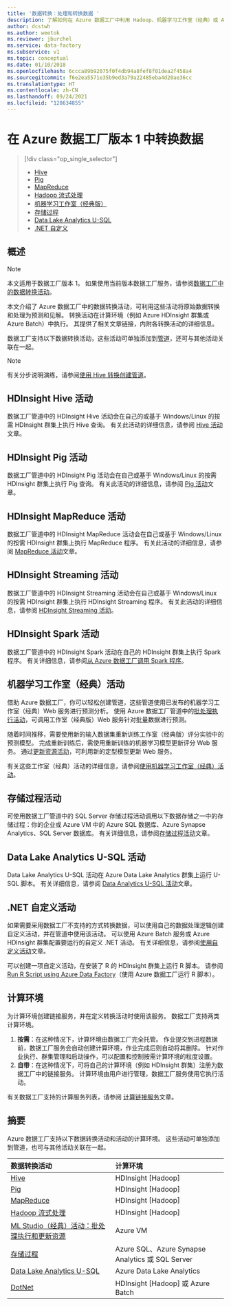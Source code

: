```yaml
---
title: '数据转换：处理和转换数据 '
description: 了解如何在 Azure 数据工厂中利用 Hadoop、机器学习工作室（经典）或 Azure Data Lake Analytics 来转换或处理数据。
author: dcstwh
ms.author: weetok
ms.reviewer: jburchel
ms.service: data-factory
ms.subservice: v1
ms.topic: conceptual
ms.date: 01/10/2018
ms.openlocfilehash: 6ccca89b92075f0f4db94a8fef8f01dea2f458a4
ms.sourcegitcommit: f6e2ea5571e35b9ed3a79a22485eba4d20ae36cc
ms.translationtype: HT
ms.contentlocale: zh-CN
ms.lasthandoff: 09/24/2021
ms.locfileid: "128634855"
---
```

# <a name="transform-data-in-azure-data-factory-version-1"></a>在 Azure 数据工厂版本 1 中转换数据
> [!div class="op_single_selector"]
> * [Hive](data-factory-hive-activity.md)  
> * [Pig](data-factory-pig-activity.md)  
> * [MapReduce](data-factory-map-reduce.md)  
> * [Hadoop 流式处理](data-factory-hadoop-streaming-activity.md)
> * [机器学习工作室（经典版）](data-factory-azure-ml-batch-execution-activity.md) 
> * [存储过程](data-factory-stored-proc-activity.md)
> * [Data Lake Analytics U-SQL](data-factory-usql-activity.md)
> * [.NET 自定义](data-factory-use-custom-activities.md)

## <a name="overview"></a>概述
> [!NOTE]
> 本文适用于数据工厂版本 1。 如果使用当前版本数据工厂服务，请参阅[数据工厂中的数据转换活动](../transform-data.md)。

本文介绍了 Azure 数据工厂中的数据转换活动，可利用这些活动将原始数据转换和处理为预测和见解。 转换活动在计算环境（例如 Azure HDInsight 群集或 Azure Batch）中执行。 其提供了相关文章链接，内附各转换活动的详细信息。

数据工厂支持以下数据转换活动，这些活动可单独添加到[管道](data-factory-create-pipelines.md)，还可与其他活动关联在一起。

> [!NOTE]
> 有关分步说明演练，请参阅[使用 Hive 转换创建管道](data-factory-build-your-first-pipeline.md)。  
> 
> 

## <a name="hdinsight-hive-activity"></a>HDInsight Hive 活动
数据工厂管道中的 HDInsight Hive 活动会在自己的或基于 Windows/Linux 的按需 HDInsight 群集上执行 Hive 查询。 有关此活动的详细信息，请参阅 [Hive 活动](data-factory-hive-activity.md)文章。 

## <a name="hdinsight-pig-activity"></a>HDInsight Pig 活动
数据工厂管道中的 HDInsight Pig 活动会在自己或基于 Windows/Linux 的按需 HDInsight 群集上执行 Pig 查询。 有关此活动的详细信息，请参阅 [Pig 活动](data-factory-pig-activity.md)文章。 

## <a name="hdinsight-mapreduce-activity"></a>HDInsight MapReduce 活动
数据工厂管道中的 HDInsight MapReduce 活动会在自己或基于 Windows/Linux 的按需 HDInsight 群集上执行 MapReduce 程序。 有关此活动的详细信息，请参阅 [MapReduce 活动](data-factory-map-reduce.md)文章。

## <a name="hdinsight-streaming-activity"></a>HDInsight Streaming 活动
数据工厂管道中的 HDInsight Streaming 活动会在自己或基于 Windows/Linux 的按需 HDInsight 群集上执行 HDInsight Streaming 程序。 有关此活动的详细信息，请参阅 [HDInsight Streaming 活动](data-factory-hadoop-streaming-activity.md)。

## <a name="hdinsight-spark-activity"></a>HDInsight Spark 活动
数据工厂管道中的 HDInsight Spark 活动在自己的 HDInsight 群集上执行 Spark 程序。 有关详细信息，请参阅[从 Azure 数据工厂调用 Spark 程序](data-factory-spark.md)。 

## <a name="ml-studio-classic-activities"></a>机器学习工作室（经典）活动
借助 Azure 数据工厂，你可以轻松创建管道，这些管道使用已发布的机器学习工作室（经典）Web 服务进行预测分析。 使用 Azure 数据工厂管道中的[批处理执行活动](data-factory-azure-ml-batch-execution-activity.md#invoking-a-web-service-using-batch-execution-activity)，可调用工作室（经典版）Web 服务针对批量数据进行预测。

随着时间推移，需要使用新的输入数据集重新训练工作室（经典版）评分实验中的预测模型。 完成重新训练后，需使用重新训练的机器学习模型更新评分 Web 服务。 通过[更新资源活动](data-factory-azure-ml-batch-execution-activity.md#updating-models-using-update-resource-activity)，可利用新的定型模型更新 Web 服务。  

有关这些工作室（经典）活动的详细信息，请参阅[使用机器学习工作室（经典）活动](data-factory-azure-ml-batch-execution-activity.md)。 

## <a name="stored-procedure-activity"></a>存储过程活动
可使用数据工厂管道中的 SQL Server 存储过程活动调用以下数据存储之一中的存储过程：你的企业或 Azure VM 中的 Azure SQL 数据库、Azure Synapse Analytics、SQL Server 数据库。 有关详细信息，请参阅[存储过程活动](data-factory-stored-proc-activity.md)文章。  

## <a name="data-lake-analytics-u-sql-activity"></a>Data Lake Analytics U-SQL 活动
Data Lake Analytics U-SQL 活动在 Azure Data Lake Analytics 群集上运行 U-SQL 脚本。 有关详细信息，请参阅 [Data Analytics U-SQL 活动](data-factory-usql-activity.md)文章。 

## <a name="net-custom-activity"></a>.NET 自定义活动
如果需要采用数据工厂不支持的方式转换数据，可以使用自己的数据处理逻辑创建自定义活动，并在管道中使用该活动。 可以使用 Azure Batch 服务或 Azure HDInsight 群集配置要运行的自定义 .NET 活动。 有关详细信息，请参阅[使用自定义活动](data-factory-use-custom-activities.md)文章。 

可以创建一项自定义活动，在安装了 R 的 HDInsight 群集上运行 R 脚本。 请参阅 [Run R Script using Azure Data Factory](https://github.com/Azure/Azure-DataFactory/tree/master/SamplesV1/RunRScriptUsingADFSample)（使用 Azure 数据工厂运行 R 脚本）。 

## <a name="compute-environments"></a>计算环境
为计算环境创建链接服务，并在定义转换活动时使用该服务。 数据工厂支持两类计算环境。 

1. **按需**：在这种情况下，计算环境由数据工厂完全托管。 作业提交到进程数据前，数据工厂服务会自动创建计算环境，作业完成后则自动将其删除。 针对作业执行、群集管理和启动操作，可以配置和控制按需计算环境的粒度设置。 
2. **自带**：在这种情况下，可将自己的计算环境（例如 HDInsight 群集）注册为数据工厂中的链接服务。 计算环境由用户进行管理，数据工厂服务使用它执行活动。 

有关数据工厂支持的计算服务列表，请参阅 [计算链接服务](data-factory-compute-linked-services.md)文章。 

## <a name="summary"></a>摘要
Azure 数据工厂支持以下数据转换活动和活动的计算环境。 这些活动可单独添加到管道，也可与其他活动关联在一起。

| 数据转换活动 | 计算环境 |
|:--- |:--- |
| [Hive](data-factory-hive-activity.md) |HDInsight [Hadoop] |
| [Pig](data-factory-pig-activity.md) |HDInsight [Hadoop] |
| [MapReduce](data-factory-map-reduce.md) |HDInsight [Hadoop] |
| [Hadoop 流式处理](data-factory-hadoop-streaming-activity.md) |HDInsight [Hadoop] |
| [ML Studio（经典）活动：批处理执行和更新资源](data-factory-azure-ml-batch-execution-activity.md) |Azure VM |
| [存储过程](data-factory-stored-proc-activity.md) |Azure SQL、Azure Synapse Analytics 或 SQL Server |
| [Data Lake Analytics U-SQL](data-factory-usql-activity.md) |Azure Data Lake Analytics |
| [DotNet](data-factory-use-custom-activities.md) |HDInsight [Hadoop] 或 Azure Batch |

